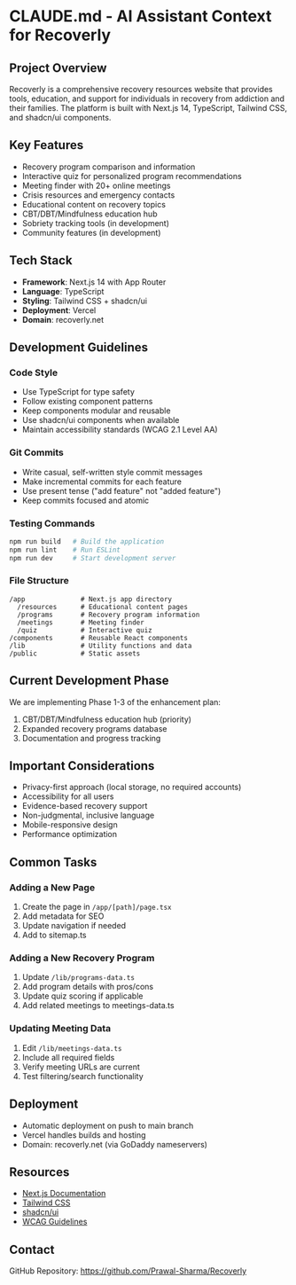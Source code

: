 # CLAUDE.md - AI Assistant Context for Recoverly

## Project Overview
Recoverly is a comprehensive recovery resources website that provides tools, education, and support for individuals in recovery from addiction and their families. The platform is built with Next.js 14, TypeScript, Tailwind CSS, and shadcn/ui components.

## Key Features
- Recovery program comparison and information
- Interactive quiz for personalized program recommendations
- Meeting finder with 20+ online meetings
- Crisis resources and emergency contacts
- Educational content on recovery topics
- CBT/DBT/Mindfulness education hub
- Sobriety tracking tools (in development)
- Community features (in development)

## Tech Stack
- **Framework**: Next.js 14 with App Router
- **Language**: TypeScript
- **Styling**: Tailwind CSS + shadcn/ui
- **Deployment**: Vercel
- **Domain**: recoverly.net

## Development Guidelines

### Code Style
- Use TypeScript for type safety
- Follow existing component patterns
- Keep components modular and reusable
- Use shadcn/ui components when available
- Maintain accessibility standards (WCAG 2.1 Level AA)

### Git Commits
- Write casual, self-written style commit messages
- Make incremental commits for each feature
- Use present tense ("add feature" not "added feature")
- Keep commits focused and atomic

### Testing Commands
```bash
npm run build   # Build the application
npm run lint    # Run ESLint
npm run dev     # Start development server
```

### File Structure
```
/app              # Next.js app directory
  /resources      # Educational content pages
  /programs       # Recovery program information
  /meetings       # Meeting finder
  /quiz           # Interactive quiz
/components       # Reusable React components
/lib              # Utility functions and data
/public           # Static assets
```

## Current Development Phase
We are implementing Phase 1-3 of the enhancement plan:
1. CBT/DBT/Mindfulness education hub (priority)
2. Expanded recovery programs database
3. Documentation and progress tracking

## Important Considerations
- Privacy-first approach (local storage, no required accounts)
- Accessibility for all users
- Evidence-based recovery support
- Non-judgmental, inclusive language
- Mobile-responsive design
- Performance optimization

## Common Tasks

### Adding a New Page
1. Create the page in `/app/[path]/page.tsx`
2. Add metadata for SEO
3. Update navigation if needed
4. Add to sitemap.ts

### Adding a New Recovery Program
1. Update `/lib/programs-data.ts`
2. Add program details with pros/cons
3. Update quiz scoring if applicable
4. Add related meetings to meetings-data.ts

### Updating Meeting Data
1. Edit `/lib/meetings-data.ts`
2. Include all required fields
3. Verify meeting URLs are current
4. Test filtering/search functionality

## Deployment
- Automatic deployment on push to main branch
- Vercel handles builds and hosting
- Domain: recoverly.net (via GoDaddy nameservers)

## Resources
- [Next.js Documentation](https://nextjs.org/docs)
- [Tailwind CSS](https://tailwindcss.com)
- [shadcn/ui](https://ui.shadcn.com)
- [WCAG Guidelines](https://www.w3.org/WAI/WCAG21/quickref/)

## Contact
GitHub Repository: https://github.com/Prawal-Sharma/Recoverly